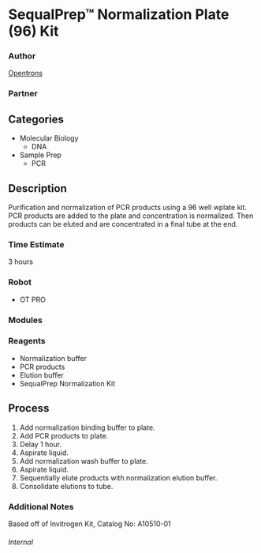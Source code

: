 # SequalPrep™ Normalization Plate (96) Kit

### Author
[Opentrons](url)

### Partner

## Categories
* Molecular Biology
	* DNA
* Sample Prep
	* PCR

## Description
Purification and normalization of PCR products using a 96 well wplate kit.  PCR products are added to the plate and concentration is normalized.  Then products can be eluted and are concentrated in a final tube at the end.

### Time Estimate
3 hours

### Robot
* OT PRO 

### Modules

### Reagents
* Normalization buffer
* PCR products
* Elution buffer
* SequalPrep Normalization Kit

## Process
1. Add normalization binding buffer to plate.
2. Add PCR products to plate.
3. Delay 1 hour.
4. Aspirate liquid.
5. Add normalization wash buffer to plate.
6. Aspirate liquid.
7. Sequentially elute products with normalization elution buffer.
8. Consolidate elutions to tube.


### Additional Notes
Based off of Invitrogen Kit, Catalog No: A10510-01


###### Internal
